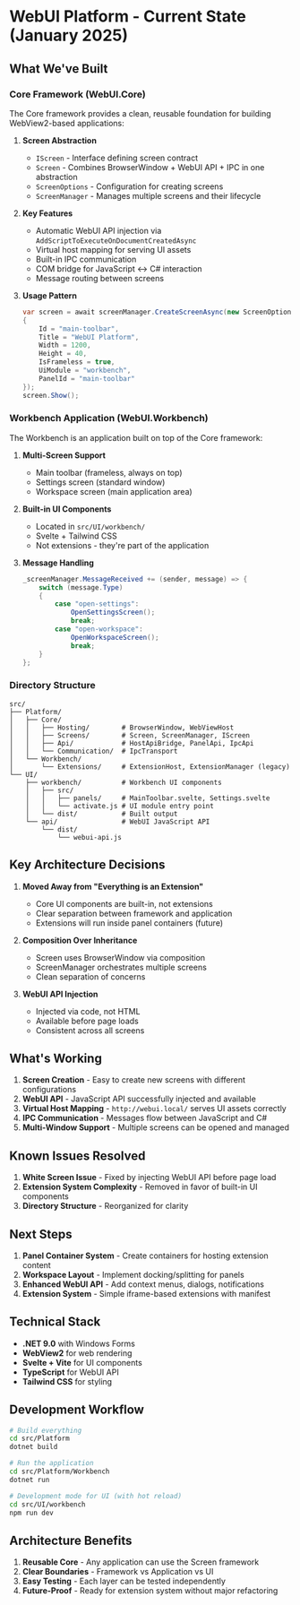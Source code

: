 # WebUI Platform - Current State (January 2025)

## What We've Built

### Core Framework (WebUI.Core)

The Core framework provides a clean, reusable foundation for building WebView2-based applications:

1. **Screen Abstraction**
   - `IScreen` - Interface defining screen contract
   - `Screen` - Combines BrowserWindow + WebUI API + IPC in one abstraction
   - `ScreenOptions` - Configuration for creating screens
   - `ScreenManager` - Manages multiple screens and their lifecycle

2. **Key Features**
   - Automatic WebUI API injection via `AddScriptToExecuteOnDocumentCreatedAsync`
   - Virtual host mapping for serving UI assets
   - Built-in IPC communication
   - COM bridge for JavaScript ↔ C# interaction
   - Message routing between screens

3. **Usage Pattern**
   ```csharp
   var screen = await screenManager.CreateScreenAsync(new ScreenOptions
   {
       Id = "main-toolbar",
       Title = "WebUI Platform",
       Width = 1200,
       Height = 40,
       IsFrameless = true,
       UiModule = "workbench",
       PanelId = "main-toolbar"
   });
   screen.Show();
   ```

### Workbench Application (WebUI.Workbench)

The Workbench is an application built on top of the Core framework:

1. **Multi-Screen Support**
   - Main toolbar (frameless, always on top)
   - Settings screen (standard window)
   - Workspace screen (main application area)

2. **Built-in UI Components**
   - Located in `src/UI/workbench/`
   - Svelte + Tailwind CSS
   - Not extensions - they're part of the application

3. **Message Handling**
   ```csharp
   _screenManager.MessageReceived += (sender, message) => {
       switch (message.Type)
       {
           case "open-settings":
               OpenSettingsScreen();
               break;
           case "open-workspace":
               OpenWorkspaceScreen();
               break;
       }
   };
   ```

### Directory Structure

```
src/
├── Platform/
│   ├── Core/
│   │   ├── Hosting/        # BrowserWindow, WebViewHost
│   │   ├── Screens/        # Screen, ScreenManager, IScreen
│   │   ├── Api/            # HostApiBridge, PanelApi, IpcApi
│   │   └── Communication/  # IpcTransport
│   └── Workbench/
│       └── Extensions/     # ExtensionHost, ExtensionManager (legacy)
└── UI/
    ├── workbench/          # Workbench UI components
    │   ├── src/
    │   │   ├── panels/     # MainToolbar.svelte, Settings.svelte
    │   │   └── activate.js # UI module entry point
    │   └── dist/           # Built output
    └── api/                # WebUI JavaScript API
        └── dist/
            └── webui-api.js
```

## Key Architecture Decisions

1. **Moved Away from "Everything is an Extension"**
   - Core UI components are built-in, not extensions
   - Clear separation between framework and application
   - Extensions will run inside panel containers (future)

2. **Composition Over Inheritance**
   - Screen uses BrowserWindow via composition
   - ScreenManager orchestrates multiple screens
   - Clean separation of concerns

3. **WebUI API Injection**
   - Injected via code, not HTML
   - Available before page loads
   - Consistent across all screens

## What's Working

1. **Screen Creation** - Easy to create new screens with different configurations
2. **WebUI API** - JavaScript API successfully injected and available
3. **Virtual Host Mapping** - `http://webui.local/` serves UI assets correctly
4. **IPC Communication** - Messages flow between JavaScript and C#
5. **Multi-Window Support** - Multiple screens can be opened and managed

## Known Issues Resolved

1. **White Screen Issue** - Fixed by injecting WebUI API before page load
2. **Extension System Complexity** - Removed in favor of built-in UI components
3. **Directory Structure** - Reorganized for clarity

## Next Steps

1. **Panel Container System** - Create containers for hosting extension content
2. **Workspace Layout** - Implement docking/splitting for panels
3. **Enhanced WebUI API** - Add context menus, dialogs, notifications
4. **Extension System** - Simple iframe-based extensions with manifest

## Technical Stack

- **.NET 9.0** with Windows Forms
- **WebView2** for web rendering
- **Svelte + Vite** for UI components
- **TypeScript** for WebUI API
- **Tailwind CSS** for styling

## Development Workflow

```bash
# Build everything
cd src/Platform
dotnet build

# Run the application
cd src/Platform/Workbench
dotnet run

# Development mode for UI (with hot reload)
cd src/UI/workbench
npm run dev
```

## Architecture Benefits

1. **Reusable Core** - Any application can use the Screen framework
2. **Clear Boundaries** - Framework vs Application vs UI
3. **Easy Testing** - Each layer can be tested independently
4. **Future-Proof** - Ready for extension system without major refactoring